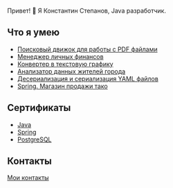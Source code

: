 Привет! 👋 
Я Константин Степанов, Java разработчик.

## Что я умею
- [Поисковый движок для работы с PDF файлами](https://github.com/KonstStepanov/SearchEngine)
- [Менеджер личных финансов](https://github.com/KonstStepanov/FinanceManager)
- [Конвертер в текстовую графику](https://github.com/KonstStepanov/ImageConverter)
- [Анализатор данных жителей города](https://github.com/KonstStepanov/DataAnalyzer)
- [Десериализация и cериализация YAML файлов](https://github.com/KonstStepanov/YAMLProcess)
- [Spring. Магазин продажи тако](https://github.com/KonstStepanov/SpringMVC)

## Сертификаты
- [Java](https://github.com/KonstStepanov/Certificates/blob/main/java.pdf)
- [Spring](https://github.com/KonstStepanov/Certificates/blob/main/Spring.pdf) 
- [PostgreSQL](https://github.com/KonstStepanov/Certificates/blob/main/PostgreSQL.pdf)

## Контакты
[Мои контакты](https://konststep.taplink.ws)

<!---
KonstStepanov/KonstStepanov is a ✨ special ✨ repository because its `README.md` (this file) appears on your GitHub profile.
You can click the Preview link to take a look at your changes.
--->
